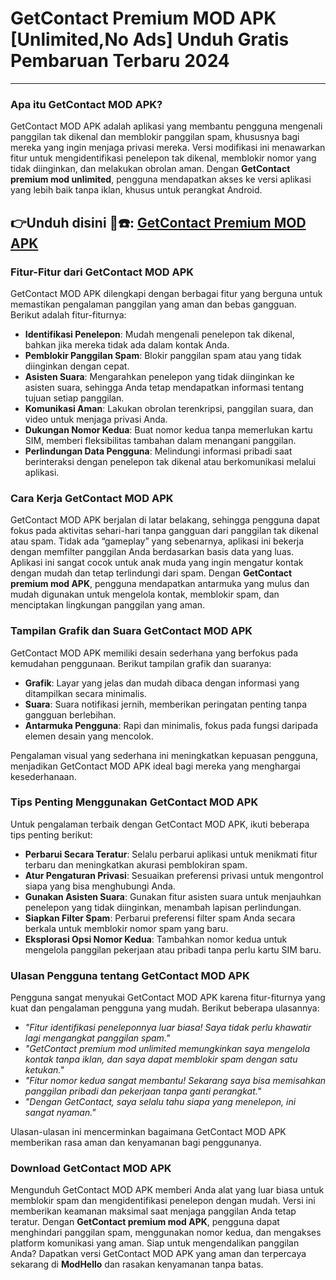 # GetContact Premium MOD APK [Unlimited,No Ads] Unduh Gratis Pembaruan Terbaru 2024

---

### Apa itu GetContact MOD APK?

GetContact MOD APK adalah aplikasi yang membantu pengguna mengenali panggilan tak dikenal dan memblokir panggilan spam, khususnya bagi mereka yang ingin menjaga privasi mereka. Versi modifikasi ini menawarkan fitur untuk mengidentifikasi penelepon tak dikenal, memblokir nomor yang tidak diinginkan, dan melakukan obrolan aman. Dengan **GetContact premium mod unlimited**, pengguna mendapatkan akses ke versi aplikasi yang lebih baik tanpa iklan, khusus untuk perangkat Android.


👉Unduh disini 📱☎️: [GetContact Premium MOD APK](https://modhello.com/getcontact-premium/)
---

### Fitur-Fitur dari GetContact MOD APK

GetContact MOD APK dilengkapi dengan berbagai fitur yang berguna untuk memastikan pengalaman panggilan yang aman dan bebas gangguan. Berikut adalah fitur-fiturnya:

- **Identifikasi Penelepon**: Mudah mengenali penelepon tak dikenal, bahkan jika mereka tidak ada dalam kontak Anda.
- **Pemblokir Panggilan Spam**: Blokir panggilan spam atau yang tidak diinginkan dengan cepat.
- **Asisten Suara**: Mengarahkan penelepon yang tidak diinginkan ke asisten suara, sehingga Anda tetap mendapatkan informasi tentang tujuan setiap panggilan.
- **Komunikasi Aman**: Lakukan obrolan terenkripsi, panggilan suara, dan video untuk menjaga privasi Anda.
- **Dukungan Nomor Kedua**: Buat nomor kedua tanpa memerlukan kartu SIM, memberi fleksibilitas tambahan dalam menangani panggilan.
- **Perlindungan Data Pengguna**: Melindungi informasi pribadi saat berinteraksi dengan penelepon tak dikenal atau berkomunikasi melalui aplikasi.


### Cara Kerja GetContact MOD APK

GetContact MOD APK berjalan di latar belakang, sehingga pengguna dapat fokus pada aktivitas sehari-hari tanpa gangguan dari panggilan tak dikenal atau spam. Tidak ada “gameplay” yang sebenarnya, aplikasi ini bekerja dengan memfilter panggilan Anda berdasarkan basis data yang luas. Aplikasi ini sangat cocok untuk anak muda yang ingin mengatur kontak dengan mudah dan tetap terlindungi dari spam. Dengan **GetContact premium mod APK**, pengguna mendapatkan antarmuka yang mulus dan mudah digunakan untuk mengelola kontak, memblokir spam, dan menciptakan lingkungan panggilan yang aman.


### Tampilan Grafik dan Suara GetContact MOD APK

GetContact MOD APK memiliki desain sederhana yang berfokus pada kemudahan penggunaan. Berikut tampilan grafik dan suaranya:

- **Grafik**: Layar yang jelas dan mudah dibaca dengan informasi yang ditampilkan secara minimalis.
- **Suara**: Suara notifikasi jernih, memberikan peringatan penting tanpa gangguan berlebihan.
- **Antarmuka Pengguna**: Rapi dan minimalis, fokus pada fungsi daripada elemen desain yang mencolok.

Pengalaman visual yang sederhana ini meningkatkan kepuasan pengguna, menjadikan GetContact MOD APK ideal bagi mereka yang menghargai kesederhanaan.


### Tips Penting Menggunakan GetContact MOD APK

Untuk pengalaman terbaik dengan GetContact MOD APK, ikuti beberapa tips penting berikut:

- **Perbarui Secara Teratur**: Selalu perbarui aplikasi untuk menikmati fitur terbaru dan meningkatkan akurasi pemblokiran spam.
- **Atur Pengaturan Privasi**: Sesuaikan preferensi privasi untuk mengontrol siapa yang bisa menghubungi Anda.
- **Gunakan Asisten Suara**: Gunakan fitur asisten suara untuk menjauhkan penelepon yang tidak diinginkan, menambah lapisan perlindungan.
- **Siapkan Filter Spam**: Perbarui preferensi filter spam Anda secara berkala untuk memblokir nomor spam yang baru.
- **Eksplorasi Opsi Nomor Kedua**: Tambahkan nomor kedua untuk mengelola panggilan pekerjaan atau pribadi tanpa perlu kartu SIM baru.


### Ulasan Pengguna tentang GetContact MOD APK

Pengguna sangat menyukai GetContact MOD APK karena fitur-fiturnya yang kuat dan pengalaman pengguna yang mudah. Berikut beberapa ulasannya:

- *"Fitur identifikasi peneleponnya luar biasa! Saya tidak perlu khawatir lagi mengangkat panggilan spam."*
- *"GetContact premium mod unlimited memungkinkan saya mengelola kontak tanpa iklan, dan saya dapat memblokir spam dengan satu ketukan."*
- *"Fitur nomor kedua sangat membantu! Sekarang saya bisa memisahkan panggilan pribadi dan pekerjaan tanpa ganti perangkat."*
- *"Dengan GetContact, saya selalu tahu siapa yang menelepon, ini sangat nyaman."*

Ulasan-ulasan ini mencerminkan bagaimana GetContact MOD APK memberikan rasa aman dan kenyamanan bagi penggunanya.


### Download GetContact MOD APK

Mengunduh GetContact MOD APK memberi Anda alat yang luar biasa untuk memblokir spam dan mengidentifikasi penelepon dengan mudah. Versi ini memberikan keamanan maksimal saat menjaga panggilan Anda tetap teratur. Dengan **GetContact premium mod APK**, pengguna dapat menghindari panggilan spam, menggunakan nomor kedua, dan mengakses platform komunikasi yang aman. Siap untuk mengendalikan panggilan Anda? Dapatkan versi GetContact MOD APK yang aman dan terpercaya sekarang di **ModHello** dan rasakan kenyamanan tanpa batas.
